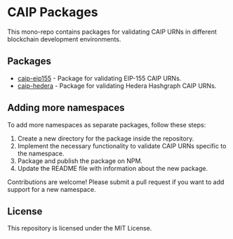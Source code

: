 # CAIP Packages

This mono-repo contains packages for validating CAIP URNs in different blockchain development environments.

## Packages

- [caip-eip155](./caip-eip155) - Package for validating EIP-155 CAIP URNs.
- [caip-hedera](./caip-hedera) - Package for validating Hedera Hashgraph CAIP URNs.

## Adding more namespaces

To add more namespaces as separate packages, follow these steps:

1. Create a new directory for the package inside the repository.
2. Implement the necessary functionality to validate CAIP URNs specific to the namespace.
3. Package and publish the package on NPM.
4. Update the README file with information about the new package.

Contributions are welcome! Please submit a pull request if you want to add support for a new namespace.

## License

This repository is licensed under the MIT License.
